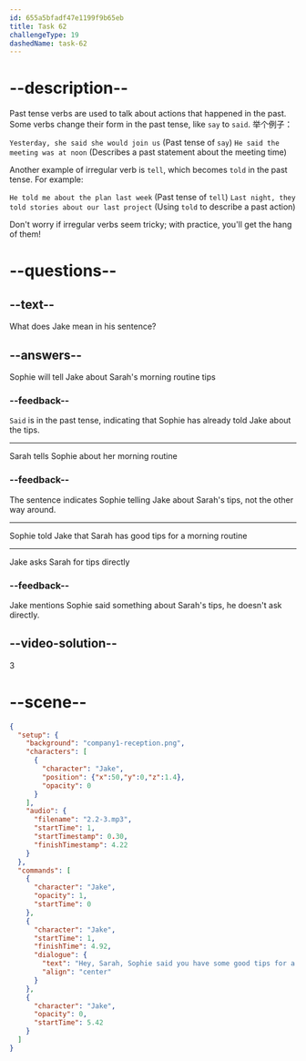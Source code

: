 ```yaml
---
id: 655a5bfadf47e1199f9b65eb
title: Task 62
challengeType: 19
dashedName: task-62
---
```


<!-- (Audio) Jake: Hey Sarah. Sophie said you have very good tips for a great morning. -->

# --description--

Past tense verbs are used to talk about actions that happened in the past. Some verbs change their form in the past tense, like `say` to `said`. 举个例子：

`Yesterday, she said she would join us` (Past tense of `say`) `He said the meeting was at noon` (Describes a past statement about the meeting time)

Another example of irregular verb is `tell`, which becomes `told` in the past tense. For example:

`He told me about the plan last week` (Past tense of `tell`) `Last night, they told stories about our last project` (Using `told` to describe a past action)

Don't worry if irregular verbs seem tricky; with practice, you'll get the hang of them!

# --questions--

## --text--

What does Jake mean in his sentence?

## --answers--

Sophie will tell Jake about Sarah's morning routine tips

### --feedback--

`Said` is in the past tense, indicating that Sophie has already told Jake about the tips.

---

Sarah tells Sophie about her morning routine

### --feedback--

The sentence indicates Sophie telling Jake about Sarah's tips, not the other way around.

---

Sophie told Jake that Sarah has good tips for a morning routine

---

Jake asks Sarah for tips directly

### --feedback--

Jake mentions Sophie said something about Sarah's tips, he doesn't ask directly.

## --video-solution--

3

# --scene--

```json
{
  "setup": {
    "background": "company1-reception.png",
    "characters": [
      {
        "character": "Jake",
        "position": {"x":50,"y":0,"z":1.4},
        "opacity": 0
      }
    ],
    "audio": {
      "filename": "2.2-3.mp3",
      "startTime": 1,
      "startTimestamp": 0.30,
      "finishTimestamp": 4.22
    }
  },
  "commands": [
    {
      "character": "Jake",
      "opacity": 1,
      "startTime": 0
    },
    {
      "character": "Jake",
      "startTime": 1,
      "finishTime": 4.92,
      "dialogue": {
        "text": "Hey, Sarah, Sophie said you have some good tips for a great morning.",
        "align": "center"
      }
    },
    {
      "character": "Jake",
      "opacity": 0,
      "startTime": 5.42
    }
  ]
}
```

